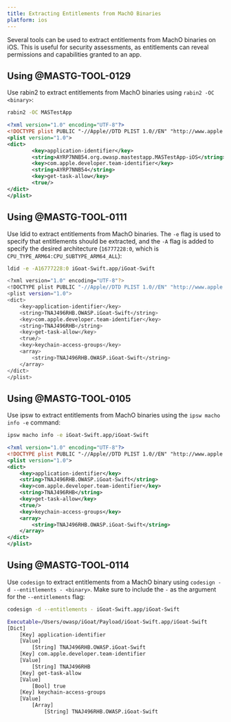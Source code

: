 ```yaml
---
title: Extracting Entitlements from MachO Binaries
platform: ios
---
```


Several tools can be used to extract entitlements from MachO binaries on iOS. This is useful for security assessments, as entitlements can reveal permissions and capabilities granted to an app.

## Using @MASTG-TOOL-0129

Use rabin2 to extract entitlements from MachO binaries using `rabin2 -OC <binary>`:

```bash
rabin2 -OC MASTestApp
```

```xml
<?xml version="1.0" encoding="UTF-8"?>
<!DOCTYPE plist PUBLIC "-//Apple//DTD PLIST 1.0//EN" "http://www.apple.com/DTDs/PropertyList-1.0.dtd">
<plist version="1.0">
<dict>
        <key>application-identifier</key>
        <string>AYRP7NNB54.org.owasp.mastestapp.MASTestApp-iOS</string>
        <key>com.apple.developer.team-identifier</key>
        <string>AYRP7NNB54</string>
        <key>get-task-allow</key>
        <true/>
</dict>
</plist>
```

## Using @MASTG-TOOL-0111

Use ldid to extract entitlements from MachO binaries. The `-e` flag is used to specify that entitlements should be extracted, and the `-A` flag is added to specify the desired architecture (`16777228:0`, which is `CPU_TYPE_ARM64:CPU_SUBTYPE_ARM64_ALL`):

```bash
ldid -e -A16777228:0 iGoat-Swift.app/iGoat-Swift

<?xml version="1.0" encoding="UTF-8"?>
<!DOCTYPE plist PUBLIC "-//Apple//DTD PLIST 1.0//EN" "http://www.apple.com/DTDs/PropertyList-1.0.dtd">
<plist version="1.0">
<dict>
    <key>application-identifier</key>
    <string>TNAJ496RHB.OWASP.iGoat-Swift</string>
    <key>com.apple.developer.team-identifier</key>
    <string>TNAJ496RHB</string>
    <key>get-task-allow</key>
    <true/>
    <key>keychain-access-groups</key>
    <array>
        <string>TNAJ496RHB.OWASP.iGoat-Swift</string>
    </array>
</dict>
</plist>
```

## Using @MASTG-TOOL-0105

Use ipsw to extract entitlements from MachO binaries using the `ipsw macho info -e` command:

```bash
ipsw macho info -e iGoat-Swift.app/iGoat-Swift
```

```xml
<?xml version="1.0" encoding="UTF-8"?>
<!DOCTYPE plist PUBLIC "-//Apple//DTD PLIST 1.0//EN" "http://www.apple.com/DTDs/PropertyList-1.0.dtd">
<plist version="1.0">
<dict>
    <key>application-identifier</key>
    <string>TNAJ496RHB.OWASP.iGoat-Swift</string>
    <key>com.apple.developer.team-identifier</key>
    <string>TNAJ496RHB</string>
    <key>get-task-allow</key>
    <true/>
    <key>keychain-access-groups</key>
    <array>
        <string>TNAJ496RHB.OWASP.iGoat-Swift</string>
    </array>
</dict>
</plist>
```

## Using @MASTG-TOOL-0114

Use `codesign` to extract entitlements from a MachO binary using `codesign -d --entitlements - <binary>`. Make sure to include the `-` as the argument for the `--entitlements` flag:

```bash
codesign -d --entitlements - iGoat-Swift.app/iGoat-Swift
```

```bash
Executable=/Users/owasp/iGoat/Payload/iGoat-Swift.app/iGoat-Swift
[Dict]
    [Key] application-identifier
    [Value]
        [String] TNAJ496RHB.OWASP.iGoat-Swift
    [Key] com.apple.developer.team-identifier
    [Value]
        [String] TNAJ496RHB
    [Key] get-task-allow
    [Value]
        [Bool] true
    [Key] keychain-access-groups
    [Value]
        [Array]
            [String] TNAJ496RHB.OWASP.iGoat-Swift
```
